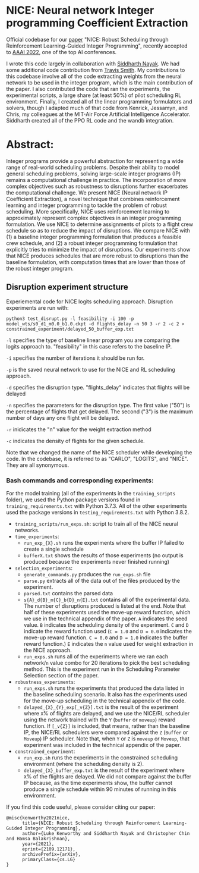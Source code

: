 # NICE: Neural network Integer programming Coefficient Extraction
Official codebase for our [paper](https://arxiv.org/abs/2109.12171) "NICE: Robust Scheduling through Reinforcement Learning-Guided Integer Programming", recently accepted to [AAAI 2022](https://aaai.org/Conferences/AAAI-22/), one of the top AI conferences.

I wrote this code largely in collaboration with [Siddharth Nayak](https://github.com/nsidn98). We had some additional code contribution from [Travis Smith](https://github.com/Travis42). My contributions to this codebase involve all of the code extracting weights from the neural network to be used in the integer program, which is the main contribution of the paper. I also contributed the code that ran the experiments, the experimental scripts, a large share (at least 50%) of pilot scheduling RL environment. Finally, I created all of the linear programming formulators and solvers, though I adapted much of that code from Kenrick, Jessamyn, and Chris, my colleagues at the MIT-Air Force Artificial Intelligence Accelerator. Siddharth created all of the PPO RL code and the wandb integration.

# Abstract:
Integer  programs  provide  a  powerful  abstraction  for  representing a wide range of real-world scheduling problems. Despite their ability to model general scheduling problems, solving large-scale integer programs (IP) remains a computational challenge  in  practice.  The  incorporation  of  more  complex objectives  such  as  robustness  to  disruptions  further  exacerbates the computational challenge. We present NICE (Neural network IP Coefficient Extraction), a novel technique that combines reinforcement learning and integer programming to tackle  the  problem  of  robust  scheduling.  More  specifically, NICE uses reinforcement learning to approximately represent complex objectives in an integer programming formulation. We use NICE to determine assignments of pilots to a flight crew schedule so as to reduce the impact of disruptions. We compare NICE with (1) a baseline integer programming formulation  that  produces  a  feasible  crew  schedule,  and  (2) a robust integer programming formulation that explicitly tries to minimize the impact of disruptions. Our experiments show that NICE produces schedules that are more robust to disruptions than the baseline formulation, with computation times that are lower than those of the robust integer program.

## Disruption experiment structure

Experiemental code for NICE logits scheduling approach. Disruption experiments are run with:

`python3 test_disrupt.py -l feasibility -i 100 -p model_wts/s0_d1_m0.0_b1.0.ckpt -d flights_delay -n 50 3 -r 2 -c 2 > constrained_experiment/delayed_50_buffer_exp.txt`

`-l` specifies the type of baseline linear program you are comparing the logits approach to. "feasibility" in this case refers to the baseline IP.

`-i` specifies the number of iterations it should be run for.

`-p` is the saved neural network to use for the NICE and RL scheduling approach.

`-d` specifies the disruption type. "flights_delay" indicates that flights will be delayed

`-n` specifies the parameters for the disruption type. The first value ("50") is the percentage of flights that get delayed. The second ("3") is the maximum number of days any one flight will be delayed.

`-r` inidicates the "n" value for the weight extraction method

`-c` indicates the density of flights for the given schedule.


Note that we changed the name of the NICE scheduler while developing the code. In the codebase, it is referred to as "CARLO", "LOGITS", and "NICE". They are all synonymous. 

### Bash commands and corresponding experiments:

For the model training (all of the experiments in the `training_scripts` folder), we used the Python package versions found in `training_requirements.txt` with Python 3.7.3. All of the other experiments used the package versions in `testing_requirements.txt` with Python 3.8.2.

- `training_scripts/run_exps.sh`: script to train all of the NICE neural networks.
- `time_experiments`:
  - `run_exp_{X}.sh` runs the experiments where the buffer IP failed to create a single schedule
  - `bufferX.txt` shows the results of those experiments (no output is produced because the experiments never finished running)
- `selection_experiments`:
  - `generate_commands.py` produces the `run_exps.sh` file
  - `parse.py` extracts all of the data out of the files produced by the experiment.
  - `parsed.txt` contains the parsed data
  - `s{A}_d{B}_m{C}_b{D}_n{E}.txt` contains all of the experimental data. The number of disruptions produced is listed at the end. Note that half of these experiments used the move-up reward function, which we use in the technical appendix of the paper. `A` indicates the seed value. `B` indicates the scheduling density of the experiment. `C` and `D` indicate the reward function used (`C = 1.0` and `D = 0.0` indicates the move-up reward function. `C = 0.0` and `D = 1.0` indicates the buffer reward function.) `E` indicates the `n` value used for weight extraction in the NICE approach. 
  - `run_exps.sh` runs all of the experiments where we ran each network/`n` value combo for 20 iterations to pick the best scheduling method. This is the experiment run in the Scheduling Parameter Selection section of the paper.
- `robustness_experiments`:
  - `run_exps.sh` runs the experiments that produced the data listed in the baseline scheduling scenario. It also has the experiments used for the move-up scheduling in the technical appendix of the code. 
  - `delayed_{X}_{Y}_exp[_v{Z}].txt` is the result of the experiment where `X`% of flights are delayed, and we use the NICE/RL scheduler using the network trained with the `Y` (`buffer` or `moveup`) reward function. If `[_v{Z}]` is included, that means, rather than the baseline IP, the NICE/RL schedulers were compared against the `Z` (`Buffer` or `Moveup`) IP scheduler. Note that, when `Y` or `Z` is `moveup` or `Moveup`, that experiment was included in the technical appendix of the paper.
-  `constrained_experiment`:
   -  `run_exp.sh` runs the experiments in the constrained scheduling environment (where the scheduling density is 2).
   -  `delayed_{X}_buffer_exp.txt` is the result of the experiment where `X`% of the flights are delayed. We did not compare against the buffer IP because, as the time experiments show, the buffer cannot produce a single schedule within 90 minutes of running in this environment.

If you find this code useful, please consider citing our paper:
```
@misc{kenworthy2021nice,
      title={NICE: Robust Scheduling through Reinforcement Learning-Guided Integer Programming}, 
      author={Luke Kenworthy and Siddharth Nayak and Christopher Chin and Hamsa Balakrishnan},
      year={2021},
      eprint={2109.12171},
      archivePrefix={arXiv},
      primaryClass={cs.LG}
}
```
